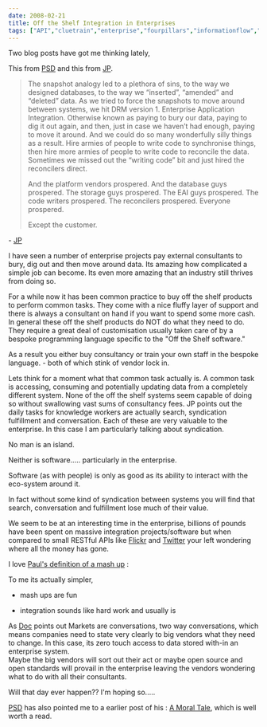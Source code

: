 ```yaml
---
date: 2008-02-21
title: Off the Shelf Integration in Enterprises
tags: ["API","cluetrain","enterprise","fourpillars","informationflow","integration","lockin","mashups","oftheshelfsoftware","osmososft","twitter","post"]
---
```

Two blog posts have got me thinking lately,  
  
This from [PSD](http://blog.whatfettle.com/2008/02/19/mashup-or-integration/ "PSD") and this from [JP](http://confusedofcalcutta.com/2008/02/18/musing-about-enterprise-information-and-flow/ "JP and information flow in the enterprise").  

> The snapshot analogy led to a plethora of sins, to the way we designed databases, to the way we “inserted”, “amended” and “deleted” data. As we tried to force the snapshots to move around between systems, we hit DRM version 1. Enterprise Application Integration. Otherwise known as paying to bury our data, paying to dig it out again, and then, just in case we haven’t had enough, paying to move it around. And we could do so many wonderfully silly things as a result. Hire armies of people to write code to synchronise things, then hire more armies of people to write code to reconcile the data. Sometimes we missed out the “writing code” bit and just hired the reconcilers direct.  
>   
> And the platform vendors prospered. And the database guys prospered. The storage guys prospered. The EAI guys prospered. The code writers prospered. The reconcilers prospered. Everyone prospered.  
>   
> Except the customer.

  
\- [JP](http://confusedofcalcutta.com/2008/02/18/musing-about-enterprise-information-and-flow/)  
  
I have seen a number of enterprise projects pay external consultants to bury, dig out and then move around data. Its amazing how complicated a simple job can become. Its even more amazing that an industry still thrives from doing so.  
  
For a while now it has been common practice to buy off the shelf products to perform common tasks. They come with a nice fluffy layer of support and there is always a consultant on hand if you want to spend some more cash. In general these off the shelf products do NOT do what they need to do. They require a great deal of customisation usually taken care of by a bespoke programming language specific to the "Off the Shelf software."  
  
As a result you either buy consultancy or train your own staff in the bespoke language. - both of which stink of vendor lock in.  
  
Lets think for a moment what that common task actually is. A common task is accessing, consuming and potentially updating data from a completely different system. None of the off the shelf systems seem capable of doing so without swallowing vast sums of consultancy fees. JP points out the daily tasks for knowledge workers are actually search, syndication fulfillment and conversation. Each of these are very valuable to the enterprise. In this case I am particularly talking about syndication.  
  
No man is an island.  
  
Neither is software..... particularly in the enterprise.  
  
Software (as with people) is only as good as its ability to interact with the eco-system around it.  
  
In fact without some kind of syndication between systems you will find that search, conversation and fulfillment lose much of their value.  
  
We seem to be at an interesting time in the enterprise, billions of pounds have been spent on massive integration projects/software but when compared to small RESTful APIs like [Flickr](http://www.flickr.com/services/api/ "Flickr API") and [Twitter](http://twitter.com/help/api "twitter api") your left wondering where all the money has gone.  
  
I love [Paul's definition of a mash up](http://blog.whatfettle.com/2008/02/19/mashup-or-integration/ "Pauls definition of mashup") :  
  
To me its actually simpler,  

  
*   mash ups are fun
  
*   integration sounds like hard work and usually is
  

  
As [Doc](http://blogs.law.harvard.edu/doc/ "Doc Searls") points out Markets are conversations, two way conversations, which means companies need to state very clearly to big vendors what they need to change. In this case, its zero touch access to data stored with-in an enterprise system.  
Maybe the big vendors will sort out their act or maybe open source and open standards will provail in the enterprise leaving the vendors wondering what to do with all their consultants.  
  
Will that day ever happen?? I'm hoping so.....  
  
[PSD](http://blog.whatfettle.com/) has also pointed me to a earlier post of his : [A Moral Tale](http://blog.whatfettle.com/2007/01/12/a-moral-tale/), which is well worth a read.

        